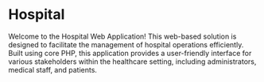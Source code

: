 # Hospital
Welcome to the Hospital Web Application! This web-based solution is designed to facilitate the management of hospital operations efficiently. Built using core PHP, this application provides a user-friendly interface for various stakeholders within the healthcare setting, including administrators, medical staff, and patients.
